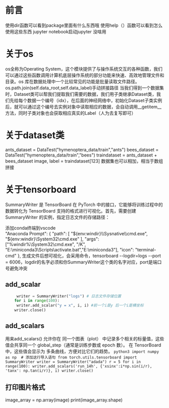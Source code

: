 # 前言
使用dir函数可以看到package里面有什么东西哦
使用help（）函数可以看到怎么使用这些东西
jupyter notebook启动jupyter 没啥用
# 关于os
os全称为Operating System，这个模块提供了与操作系统交互的各种函数，我们可以通过这些函数调用计算机底层操作系统的部分功能来快速、高效地管理文件和目录。os 库在数据处理中一个比较常见的功能是批量读取文件路径。
os.path.join(self.data_root,self.data_label)手动拼接路径
当我们得到一个数据集时，Dataset类可以帮我们提取我们需要的数据，我们用子类继承Dataset类，我们先给每个数据一个编号（idx），在后面的神经网络中，初始化Dataset子类实例后，就可以通过这个编号去实例对象中读取相应的数据，会自动调用__getitem__方法，同时子类对象也会获取相应真实的Label（人为去复写即可）
# 关于dataset类
ants_dataset = DataTest("hymenoptera_data/train","ants")
bees_dataset = DataTest("hymenoptera_data/train","bees")
traindataset = ants_dataset + bees_dataset
image, label = traindataset[123]
数据集也可以相加，相当于数组拼接
# 关于tensorboard
SummaryWriter 是 TensorBoard 在 PyTorch 中的接口，它能够将训练过程中的数据转化为 TensorBoard 支持的格式进行可视化。首先，需要创建 SummaryWriter 的实例，指定日志文件的存储路径：

添加conda终端到vscode     
"Anaconda Prompt": {
            "path": [
                "${env:windir}\\Sysnative\\cmd.exe",
                "${env:windir}\\System32\\cmd.exe"
            ],
            "args": ["%windir%\\System32\\cmd.exe", "/K", "E:\\miniconda3\\Scripts\\activate.bat","E:\\miniconda3"],
            "icon": "terminal-cmd"
        },
生成文件后想可视化，会采用命令，tensorboard --logdir=logs --port = 6006，logdir的名字必须和你SummaryWriter这个类的名字对应，port是端口号避免冲突
## add_scalar
```python
     writer = SummaryWriter("logs") # 日志文件存储位置
    for i in range(100):
     writer.add_scalar("y = x", i, i) #前一个i是y 后一个i是横坐标
    writer.close()
 ```
## add_scalars 
用来add_scalars() 允许你在 同一个图表（plot） 中记录多个相关的标量值，这些值会共享同一个 global_step（通常是训练步数或 epoch 数）。
在 TensorBoard 中，这些值会显示为 多条曲线，方便对比它们的趋势。
    ```python3
    import numpy as np  # 添加这行导入语句
    from torch.utils.tensorboard import SummaryWriter
    writer = SummaryWriter("adada")
    r = 5
    for i in range(100):
    writer.add_scalars('run_14h', {'xsinx':i*np.sin(i/r),
                                                'tanx': np.tan(i/r)}, i)
    writer.close()
    ```
## 打印图片格式
image_array = np.array(image)
print(image_array.shape)